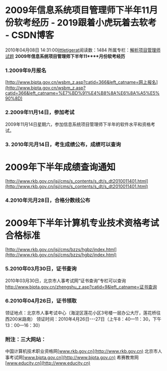 # 2009年信息系统项目管理师下半年11月份软考经历 - 2019跟着小虎玩着去软考 - CSDN博客
2010年04月08日 14:31:00[littletigerat](https://me.csdn.net/littletigerat)阅读数：1484
所属专栏：[解析项目管理师试题](https://blog.csdn.net/column/details/15005.html)
**2009年****信息系统项目管理师下半年****11****月份软考经历**
### 1.2009年9月报名
[http://www.bjpta.gov.cn/wsbm_z.asp?catid=366&left_catname=网上报名](http://www.bjpta.gov.cn/wsbm_z.asp?catid=366&left_catname=%E7%BD%91%E4%B8%8A%E6%8A%A5%E5%90%8D)
### 2.2009年11月14日，参加考试
2009年11月14日星期六，参加信息系统项目管理师下半年的软件水平和资格考试。
### 3. 2010年元月14日，考生成绩公布，成绩可以查询
# 2009年下半年成绩查询通知
[http://www.rkb.gov.cn/jsj/cms/s_contents/s_dt/s_dt2010011401.html](http://www.rkb.gov.cn/jsj/cms/s_contents/s_dt/s_dt2010011401.html)
### 4.2010年元月28日，合格分数线公布
# 2009年下半年计算机专业技术资格考试合格标准
[http://www.rkb.gov.cn/jsj/cms/bzzs/hgbz/index.html](http://www.rkb.gov.cn/jsj/cms/bzzs/hgbz/index.html)
### 5.2010年03月30日，证书查询
2010年03月30日，北京市人事考试网“证书查询”专栏可以查询
http://www.bjpta.gov.cn/zhengshu_z.asp?catid=9&left_catname=证书查询
### 6.2010年04月26日，证书领取
领证地点：北京市人事考试中心（海淀区莲花小区3号楼一层办公大厅，莲花桥往西200米路南）
领证时间：2010年4月26日---27日（上午8：40—11：30，下午13：00—16：30）
### 附注：三大网站：
中国计算机技术职业资格网[www.rkb.gov.cn](http://www.rkb.gov.cn)
北京市人事考试网[www.bjpta.gov.cn](http://www.bjpta.gov.cn)
希赛教育网[www.educity.cn](http://www.educity.cn)

